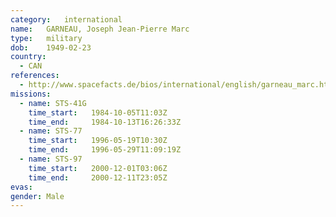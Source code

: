 ```yaml
---
category:	international
name:	GARNEAU, Joseph Jean-Pierre Marc
type:	military
dob:	1949-02-23
country:
  - CAN
references:
  - http://www.spacefacts.de/bios/international/english/garneau_marc.htm
missions:
  - name: STS-41G
    time_start:   1984-10-05T11:03Z
    time_end:     1984-10-13T16:26:33Z
  - name: STS-77
    time_start:   1996-05-19T10:30Z
    time_end:     1996-05-29T11:09:19Z
  - name: STS-97
    time_start:   2000-12-01T03:06Z
    time_end:     2000-12-11T23:05Z
evas:
gender:	Male
---
```

